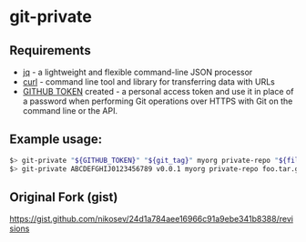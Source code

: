 # git-private

## Requirements

* [jq](https://stedolan.github.io/jq/) - a lightweight and flexible command-line JSON processor
* [curl](https://curl.haxx.se/) - command line tool and library for transferring data with URLs
* [GITHUB TOKEN](https://help.github.com/en/github/authenticating-to-github/creating-a-personal-access-token-for-the-command-line) created - a personal access token and use it in place of a password when performing Git operations over HTTPS with Git on the command line or the API.

## Example usage: 

```bash
$> git-private "${GITHUB_TOKEN}" "${git_tag}" myorg private-repo "${filename}" "${archive:?}/${filename}"
$> git-private ABCDEFGHIJ0123456789 v0.0.1 myorg private-repo foo.tar.gz /var/tmp/foo.tar.gz
```

## Original Fork (gist)

https://gist.github.com/nikosev/24d1a784aee16966c91a9ebe341b8388/revisions
